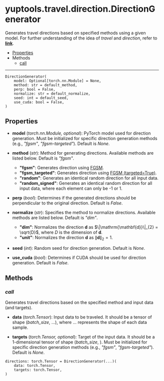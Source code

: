 # yuptools.travel.direction.DirectionGenerator

Generates travel directions based on specified methods using a given model.
For further understanding of the idea of *travel* and *direction*,
refer to [**link**](https://arxiv.org/abs/2210.05742).


- [Properties](#properties)
- Methods
  - [call](#call)


---


```
DirectionGenerator(
    model: Optional[torch.nn.Module] = None,
    method: str = default_method,
    perp: bool = False,
    normalize: str = default_normalize,
    seed: int = default_seed,
    use_cuda: bool = False,
)
```

## Properties

- **model** (*torch.nn.Module, optional*):
PyTorch model used for direction generation.
Must be initialized for specific direction generation methods
(e.g., *"fgsm"*, *"fgsm-targeted"*).
Default is *None*.

- **method** (*str*):
Method for generating directions.
Available methods are listed below.
Default is *"fgsm"*.

    - **"fgsm"**: Generates direction using [FGSM](../attacks/FGSM.md).
    - **"fgsm_targeted"**: Generates direction using [FGSM (targeted=True)](../attacks/FGSM.md).
    - **"random"**: Generates an identical random direction for all input data.
    - **"random_signed"**: Generates an identical random direction for all input data,
        where each element can only be -1 or 1.

- **perp** (*bool*):
Determines if the generated directions should be perpendicular to the original direction.
Default is *False*.

- **normalize** (*str*):
Specifies the method to normalize directions.
Available methods are listed below.
Default is *"dim"*.

    - **"dim"**: Normalizes the direction $\mathrm{\mathbf{d}}$ as 
        $\|\mathrm{\mathbf{d}}\|_{2} = \sqrt{D}$,
        where $D$ is the dimension of $\mathrm{\mathbf{d}}$.
    - **"unit"**: Normalizes the direction $\mathrm{\mathbf{d}}$ as 
        $\|\mathrm{\mathbf{d}}\|_{2} = 1$.

- **seed** (*int*):
Random seed for direction generation.
Default is *None*.

- **use_cuda** (*bool*):
Determines if CUDA should be used for direction generation.
Default is *False*.


## Methods


### *call*

Generates travel directions based on the specified method and input data (and targets).

- **data** (*torch.Tensor*):
Input data to be traveled.
It should be a tensor of shape (*batch_size*, ...),
where ... represents the shape of each data sample.

- **targets** (*torch.Tensor, optional*):
Target of the input data.
It should be a 1-dimensional tensor of shape (*batch_size*, ).
Must be initialized for specific direction generation methods
(e.g., *"fgsm"*, *"fgsm-targeted"*).
Default is *None*.

```
directions: torch.Tensor = DirectionGenerator(...)(
    data: torch.Tensor,
    targets: torch.Tensor,
)
```
